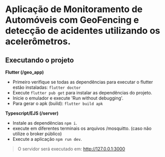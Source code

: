 # Aplicação de Monitoramento de Automóveis com GeoFencing e detecção de acidentes utilizando os acelerômetros.

## Executando o projeto

__Flutter (/geo_app)__ 
- Primeiro verifique se todas as dependências para executar o flutter estão instaladas: `flutter doctor`
- Execute `flutter pub get` para instalar as dependências do projeto. 
- Inicie o emulador e execute 'Run without debugging'.
- Para gerar o apk (build):  `flutter build apk` 

__Typescript/EJS (/server)__
- Instale as dependências `npm i`.
- execute em diferentes terminais os arquivos /mosquitto. (caso não utilize o broker público)
- Execute a aplicação `npm run dev`.
> O servidor será executado em: http://127.0.0.1:3000